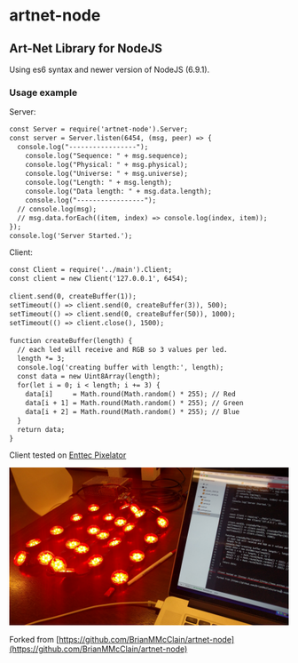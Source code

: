# artnet-node
## Art-Net Library for NodeJS

Using es6 syntax and newer version of NodeJS (6.9.1).


### Usage example



Server:
```
const Server = require('artnet-node').Server;
const server = Server.listen(6454, (msg, peer) => {
  console.log("-----------------");
	console.log("Sequence: " + msg.sequence);
	console.log("Physical: " + msg.physical);
	console.log("Universe: " + msg.universe);
	console.log("Length: " + msg.length);
	console.log("Data length: " + msg.data.length);
	console.log("-----------------");
  // console.log(msg);
  // msg.data.forEach((item, index) => console.log(index, item));
});
console.log('Server Started.');
```

Client:
```
const Client = require('../main').Client;
const client = new Client('127.0.0.1', 6454);

client.send(0, createBuffer(1));
setTimeout(() => client.send(0, createBuffer(3)), 500);
setTimeout(() => client.send(0, createBuffer(50)), 1000);
setTimeout(() => client.close(), 1500);

function createBuffer(length) {
  // each led will receive and RGB so 3 values per led.
  length *= 3;
  console.log('creating buffer with length:', length);
  const data = new Uint8Array(length);
  for(let i = 0; i < length; i += 3) {
    data[i]     = Math.round(Math.random() * 255); // Red
    data[i + 1] = Math.round(Math.random() * 255); // Green
    data[i + 2] = Math.round(Math.random() * 255); // Blue
  }
  return data;
}
```

Client tested on [Enttec Pixelator](http://www.enttec.com/index.php?main_menu=Products&pn=70060)

![Pixelator Enntec test](./image.jpg?raw=true)

Forked from [https://github.com/BrianMMcClain/artnet-node](https://github.com/BrianMMcClain/artnet-node)

